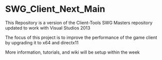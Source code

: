 # SWG_Client_Next_Main
This Repository is a version of the Client-Tools SWG Masters repository updated to work with Visual Studios 2013

The focus of this project is to improve the performance of the game client by upgrading it to x64 and directx11

More information, tutorials, and wiki will be setup within the week
